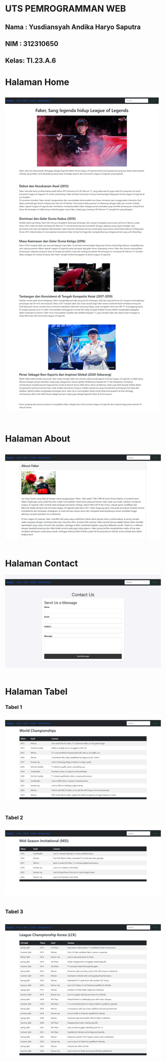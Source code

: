 # UTS PEMROGRAMMAN WEB

## Nama : Yusdiansyah Andika Haryo Saputra
## NIM  : 312310650
## Kelas: TI.23.A.6

# Halaman Home
![Alt Text](assets/img/Homelocalhost.png)

&nbsp;

# Halaman About
![Alt Text](assets/img/Aboutlocalhost.png)
&nbsp;

# Halaman Contact
![Alt Text](assets/img/Contactlocalhost.png)
&nbsp;

# Halaman Tabel
### Tabel 1
![Alt Text](assets/img/Worldlocalhost.png)
&nbsp;
### Tabel 2
![Alt Text](assets/img/MSIlocalhost.png)
&nbsp;
### Tabel 3
![Alt Text](assets/img/LCKlocalhost.png)
